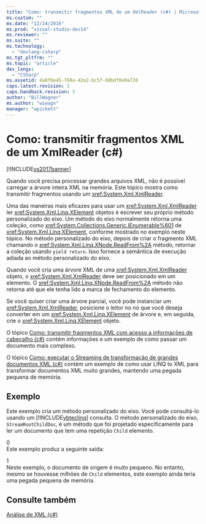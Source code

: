 ```yaml
---
title: "Como: transmitir fragmentos XML de um XmlReader (c#) | Microsoft Docs"
ms.custom: ""
ms.date: "12/14/2016"
ms.prod: "visual-studio-dev14"
ms.reviewer: ""
ms.suite: ""
ms.technology: 
  - "devlang-csharp"
ms.tgt_pltfrm: ""
ms.topic: "article"
dev_langs: 
  - "CSharp"
ms.assetid: 4a8f0e45-768a-42e2-bc5f-68bdf0e0a726
caps.latest.revision: 3
caps.handback.revision: 3
author: "BillWagner"
ms.author: "wiwagn"
manager: "wpickett"
---
```

# Como: transmitir fragmentos XML de um XmlReader (c#)
[!INCLUDE[vs2017banner](../../../../csharp/includes/vs2017banner.md)]

Quando você precisa processar grandes arquivos XML, não é possível carregar a árvore inteira XML na memória. Este tópico mostra como transmitir fragmentos usando um <xref:System.Xml.XmlReader>.  
  
 Uma das maneiras mais eficazes para usar um <xref:System.Xml.XmlReader> ler <xref:System.Xml.Linq.XElement> objetos é escrever seu próprio método personalizado do eixo. Um método do eixo normalmente retorna uma coleção, como <xref:System.Collections.Generic.IEnumerable%601> de <xref:System.Xml.Linq.XElement>, conforme mostrado no exemplo neste tópico. No método personalizado do eixo, depois de criar o fragmento XML chamando o <xref:System.Xml.Linq.XNode.ReadFrom%2A> método, retornar a coleção usando `yield return`. Isso fornece a semântica de execução adiada ao método personalizado do eixo.  
  
 Quando você cria uma árvore XML de uma <xref:System.Xml.XmlReader> objeto, o <xref:System.Xml.XmlReader> deve ser posicionado em um elemento. O <xref:System.Xml.Linq.XNode.ReadFrom%2A> método não retorna até que ele tenha lido a marca de fechamento do elemento.  
  
 Se você quiser criar uma árvore parcial, você pode instanciar um <xref:System.Xml.XmlReader>, posicione o leitor no nó que você deseja converter em um <xref:System.Xml.Linq.XElement> de árvore e, em seguida, crie o <xref:System.Xml.Linq.XElement> objeto.  
  
 O tópico [Como: transmitir fragmentos XML com acesso a informações de cabeçalho \(c\#\)](../../../../csharp/programming-guide/concepts/linq/how-to-stream-xml-fragments-with-access-to-header-information.md) contém informações e um exemplo de como passar um documento mais complexo.  
  
 O tópico [Como: executar o Streaming de transformação de grandes documentos XML \(c\#\)](../../../../csharp/programming-guide/concepts/linq/how-to-perform-streaming-transform-of-large-xml-documents.md) contém um exemplo de como usar LINQ to XML para transformar documentos XML muito grandes, mantendo uma pegada pequena de memória.  
  
## Exemplo  
 Este exemplo cria um método personalizado do eixo. Você pode consultá\-lo usando um [!INCLUDE[vbteclinq](../../../../csharp/includes/vbteclinq_md.md)] consulta. O método personalizado do eixo, `StreamRootChildDoc`, é um método que foi projetado especificamente para ler um documento que tem uma repetição `Child` elemento.  
  
<CodeContentPlaceHolder>0</CodeContentPlaceHolder>  
 Este exemplo produz a seguinte saída:  
  
<CodeContentPlaceHolder>1</CodeContentPlaceHolder>  
 Neste exemplo, o documento de origem é muito pequeno. No entanto, mesmo se houvesse milhões de `Child` elementos, este exemplo ainda teria uma pegada pequena de memória.  
  
## Consulte também  
 [Análise de XML \(c\#\)](../../../../csharp/programming-guide/concepts/linq/parsing-xml.md)